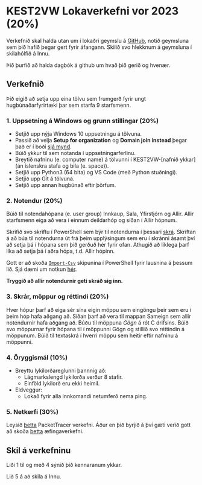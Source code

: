 # KEST2VW Lokaverkefni vor 2023 (20%)

Verkefnið skal halda utan um í lokaðri geymslu á [GitHub](https://github.com), notið geymsluna sem þið hafið þegar gert fyrir áfangann. Skilið svo hlekknum á geymsluna í skilahólfið á Innu.

Þið þurfið að halda dagbók á github um hvað þið gerið og hvenær.

## Verkefnið
Þið eigið að setja upp eina tölvu sem frumgerð fyrir ungt hugbúnaðarfyrirtæki þar sem starfa 9 starfsmenn. 

### 1. Uppsetning á Windows og grunn stillingar (20%)
- Setjið upp nýja Windows 10 uppsetningu á tölvuna.
- Passið að velja **Setup for organization** og **Domain join instead** þegar það er í boði [sjá mynd](../Myndir/MicrosoftSignIn.png).
- Búið ykkur til sem notanda í uppsetningarferlinu.
- Breytið nafninu (e. computer name) á tölvunni í KEST2VW-[nafnið ykkar] (án íslenskra stafa og bila (e. space)).
- Setjið upp Python3 (64 bita) og VS Code (með Python stuðningi).
- Setjið upp Git á tölvuna.
- Setjið upp annan hugbúnað eftir þörfum.

### 2. Notendur (20%)

Búið til notendahópana (e. user group) Innkaup, Sala, Yfirstjórn og Allir. Allir starfsmenn eiga að vera í einnum deildarhóp og síðan í Allir hópnum.

Skrifið svo skriftu í PowerShell sem býr til notendurna í þessari [skrá](https://raw.githubusercontent.com/gestskoli/KEST2VW/master/Annad/notendur.csv). Skriftan á að búa til notendurna út frá þeim upplýsingum sem eru í skránni ásamt því að setja þá í hópana sem þið gerðuð hér fyrir ofan. Athugið að líklega þarf líka að setja þá í aðra hópa, t.d. Allir hópinn.

Gott er að skoða [`Import-Csv`](https://docs.microsoft.com/en-us/powershell/module/microsoft.powershell.utility/import-csv?view=powershell-7) skipunina í PowerShell fyrir lausnina á þessum lið. Sjá dæmi um notkun [hér](https://github.com/gestskoli/KEST2VW/blob/master/PowerShell/UmPowerShell.md#lesa-úr-csv-skrá).

**Tryggið að allir notendurnir geti skráð sig inn.**

### 3. Skrár, möppur og réttindi (20%)
Hver hópur þarf að eiga sér sína eigin möppu sem eingöngu þeir sem eru í þeim hóp hafa aðgang að. Síðan þarf að vera til mappan Sameign sem allir notendurnir hafa aðgang að. Búðu til möppuna *Gögn* á rót C drifsins. Búið svo möppurnar fyrir hópana til í möppunni Gögn og stillið svo réttindin á möppunum. Búið til textaskrá í hverri möppu sem heitir eftir nafninu á möppunni.

### 4. Öryggismál (10%)
  - Breyttu lykilorðareglunni þannnig að:
    - Lágmarkslengd lykilorða verður 8 stafir.
    - Einföld lykilorð eru ekki heimil.
  - Eldveggur: 
    - Lokað fyrir alla innkomandi netumferð nema ping.

### 5. Netkerfi (30%)

Leysið [þetta](https://github.com/gestskoli/KEST2VW/raw/master/Annad/Lokaverkefni_V20.pka) PacketTracer verkefni. Áður en þið byrjið á því gæti verið gott að skoða [þetta](https://github.com/gestskoli/KEST2VW/raw/master/Annad/10.2.1.7%20Packet%20Tracer%20-%20Web%20and%20Email.pka) æfingaverkefni. 

## Skil á verkefninu

Liði 1 til og með 4 sýnið þið kennaranum ykkar.

Lið 5 á að skila á Innu.
